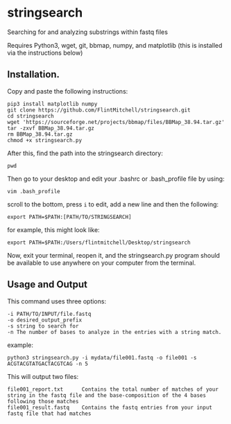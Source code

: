 # stringsearch
Searching for and analyzing substrings within fastq files 

Requires Python3, wget, git, bbmap, numpy, and matplotlib (this is installed via the instructions below)

## Installation.

Copy and paste the following instructions:

```
pip3 install matplotlib numpy
git clone https://github.com/FlintMitchell/stringsearch.git
cd stringsearch
wget 'https://sourceforge.net/projects/bbmap/files/BBMap_38.94.tar.gz'
tar -zxvf BBMap_38.94.tar.gz
rm BBMap_38.94.tar.gz
chmod +x stringsearch.py

```

After this, find the path into the stringsearch directory:
```
pwd
```

Then go to your desktop and edit your .bashrc or .bash_profile file by using:
```
vim .bash_profile
```
scroll to the bottom, press `i` to edit, add a new line and then the following:
```
export PATH=$PATH:[PATH/TO/STRINGSEARCH]
```
for example, this might look like:
```
export PATH=$PATH:/Users/flintmitchell/Desktop/stringsearch
```

Now, exit your terminal, reopen it, and the stringsearch.py program should be available
to use anywhere on your computer from the terminal.

## Usage and Output

This command uses three options:
```
-i PATH/TO/INPUT/file.fastq
-o desired_output_prefix
-s string to search for
-n The number of bases to analyze in the entries with a string match.
```
example:
```
python3 stringsearch.py -i mydata/file001.fastq -o file001 -s ACGTACGTATGACTACGTCAG -n 5
```

This will output two files:
```
file001_report.txt      Contains the total number of matches of your string in the fastq file and the base-composition of the 4 bases following those matches
file001_result.fastq    Contains the fastq entries from your input fastq file that had matches 
```
